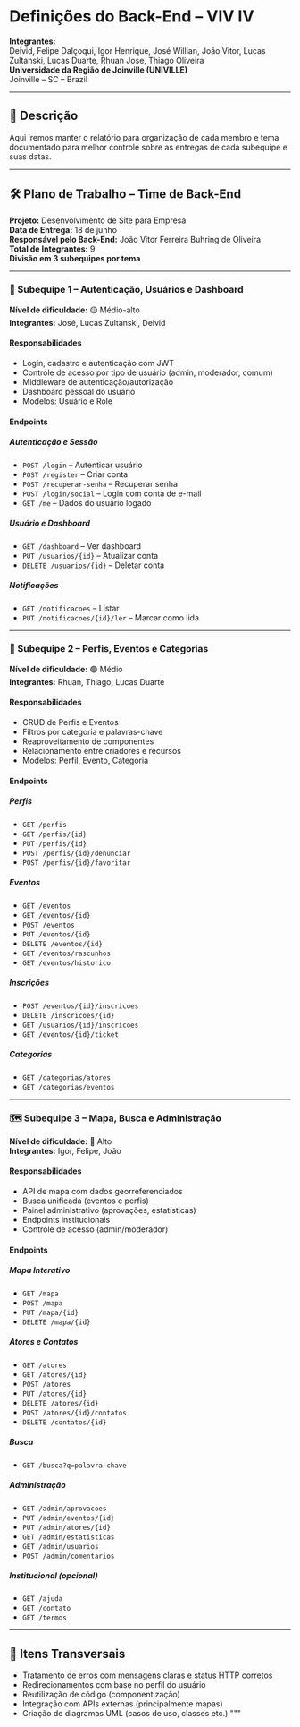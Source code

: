 # Definições do Back-End – VIV IV

**Integrantes:**  
Deivid, Felipe Dalçoqui, Igor Henrique, José Willian, João Vitor, Lucas Zultanski, Lucas Duarte, Rhuan Jose, Thiago Oliveira  
**Universidade da Região de Joinville (UNIVILLE)**  
Joinville – SC – Brazil

---

## 📄 Descrição

Aqui iremos manter o relatório para organização de cada membro e tema documentado para melhor controle sobre as entregas de cada subequipe e suas datas.

---

## 🛠 Plano de Trabalho – Time de Back-End

**Projeto:** Desenvolvimento de Site para Empresa  
**Data de Entrega:** 18 de junho  
**Responsável pelo Back-End:** João Vitor Ferreira Buhring de Oliveira  
**Total de Integrantes:** 9  
**Divisão em 3 subequipes por tema**

---

### 🔐 Subequipe 1 – Autenticação, Usuários e Dashboard

**Nível de dificuldade:** 🟡 Médio-alto  
**Integrantes:** José, Lucas Zultanski, Deivid

#### Responsabilidades

- Login, cadastro e autenticação com JWT  
- Controle de acesso por tipo de usuário (admin, moderador, comum)  
- Middleware de autenticação/autorização  
- Dashboard pessoal do usuário  
- Modelos: Usuário e Role

#### Endpoints

##### Autenticação e Sessão
- `POST /login` – Autenticar usuário  
- `POST /register` – Criar conta  
- `POST /recuperar-senha` – Recuperar senha  
- `POST /login/social` – Login com conta de e-mail  
- `GET /me` – Dados do usuário logado

##### Usuário e Dashboard
- `GET /dashboard` – Ver dashboard  
- `PUT /usuarios/{id}` – Atualizar conta  
- `DELETE /usuarios/{id}` – Deletar conta

##### Notificações
- `GET /notificacoes` – Listar  
- `PUT /notificacoes/{id}/ler` – Marcar como lida

---

### 📁 Subequipe 2 – Perfis, Eventos e Categorias

**Nível de dificuldade:** 🟢 Médio  
**Integrantes:** Rhuan, Thiago, Lucas Duarte

#### Responsabilidades

- CRUD de Perfis e Eventos  
- Filtros por categoria e palavras-chave  
- Reaproveitamento de componentes  
- Relacionamento entre criadores e recursos  
- Modelos: Perfil, Evento, Categoria

#### Endpoints

##### Perfis
- `GET /perfis`  
- `GET /perfis/{id}`  
- `PUT /perfis/{id}`  
- `POST /perfis/{id}/denunciar`  
- `POST /perfis/{id}/favoritar`

##### Eventos
- `GET /eventos`  
- `GET /eventos/{id}`  
- `POST /eventos`  
- `PUT /eventos/{id}`  
- `DELETE /eventos/{id}`  
- `GET /eventos/rascunhos`  
- `GET /eventos/historico`

##### Inscrições
- `POST /eventos/{id}/inscricoes`  
- `DELETE /inscricoes/{id}`  
- `GET /usuarios/{id}/inscricoes`  
- `GET /eventos/{id}/ticket`

##### Categorias
- `GET /categorias/atores`  
- `GET /categorias/eventos`

---

### 🗺️ Subequipe 3 – Mapa, Busca e Administração

**Nível de dificuldade:** 🔴 Alto  
**Integrantes:** Igor, Felipe, João

#### Responsabilidades

- API de mapa com dados georreferenciados  
- Busca unificada (eventos e perfis)  
- Painel administrativo (aprovações, estatísticas)  
- Endpoints institucionais  
- Controle de acesso (admin/moderador)

#### Endpoints

##### Mapa Interativo
- `GET /mapa`  
- `POST /mapa`  
- `PUT /mapa/{id}`  
- `DELETE /mapa/{id}`

##### Atores e Contatos
- `GET /atores`  
- `GET /atores/{id}`  
- `POST /atores`  
- `PUT /atores/{id}`  
- `DELETE /atores/{id}`  
- `POST /atores/{id}/contatos`  
- `DELETE /contatos/{id}`

##### Busca
- `GET /busca?q=palavra-chave`

##### Administração
- `GET /admin/aprovacoes`  
- `PUT /admin/eventos/{id}`  
- `PUT /admin/atores/{id}`  
- `GET /admin/estatisticas`  
- `GET /admin/usuarios`  
- `POST /admin/comentarios`

##### Institucional (opcional)
- `GET /ajuda`  
- `GET /contato`  
- `GET /termos`

---

## 📌 Itens Transversais

- Tratamento de erros com mensagens claras e status HTTP corretos  
- Redirecionamentos com base no perfil do usuário  
- Reutilização de código (componentização)  
- Integração com APIs externas (principalmente mapas)  
- Criação de diagramas UML (casos de uso, classes etc.)
"""








